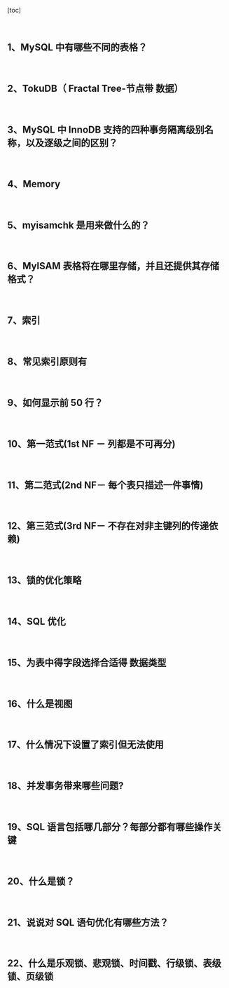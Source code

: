 [toc]

&emsp;
## 1、MySQL 中有哪些不同的表格？

&emsp;
## 2、TokuDB（ Fractal Tree-节点带 数据）

&emsp;
## 3、MySQL 中 InnoDB 支持的四种事务隔离级别名称，以及逐级之间的区别？

&emsp;
## 4、Memory

&emsp;
## 5、myisamchk 是用来做什么的？

&emsp;
## 6、MyISAM 表格将在哪里存储，并且还提供其存储格式？

&emsp;
## 7、索引

&emsp;
## 8、常见索引原则有

&emsp;
## 9、如何显示前 50 行？

&emsp;
## 10、第一范式(1st NF － 列都是不可再分)

&emsp;
## 11、第二范式(2nd NF－ 每个表只描述一件事情)

&emsp;
## 12、第三范式(3rd NF－ 不存在对非主键列的传递依赖)

&emsp;
## 13、锁的优化策略

&emsp;
## 14、SQL 优化

&emsp;
## 15、为表中得字段选择合适得 数据类型

&emsp;
## 16、什么是视图

&emsp;
## 17、什么情况下设置了索引但无法使用

&emsp;
## 18、并发事务带来哪些问题?

&emsp;
## 19、SQL 语言包括哪几部分？每部分都有哪些操作关键

&emsp;
## 20、什么是锁？

&emsp;
## 21、说说对 SQL 语句优化有哪些方法？

&emsp;
## 22、什么是乐观锁、悲观锁、时间戳、行级锁、表级锁、页级锁

&emsp;